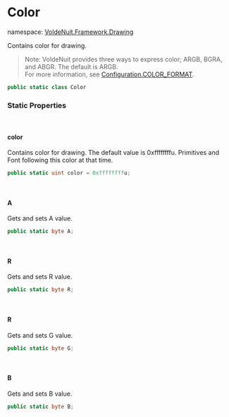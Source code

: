 # Color

namespace: [VoldeNuit.Framework.Drawing](/Drawing/Drawing.md)

Contains color for drawing.

>Note: VoldeNuit provides three ways to express color; ARGB, BGRA, and ABGR. The default is ARGB.\
>For more information, see [Configuration.COLOR_FORMAT](/Configuration.md#color-format).

```C#
public static class Color
```

### Static Properties

</br>

#### color
Contains color for drawing. The default value is 0xffffffffu. Primitives and Font following this color at that time.

```C#
public static uint color = 0xffffffffu;
```

</br>

#### A
Gets and sets A value.

```C#
public static byte A;
```

</br>

#### R
Gets and sets R value.

```C#
public static byte R;
```

</br>

#### R
Gets and sets G value.

```C#
public static byte G;
```

</br>

#### B
Gets and sets B value.

```C#
public static byte B;
```
